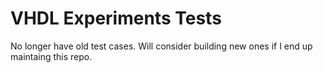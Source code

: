 VHDL Experiments Tests
======================
No longer have old test cases. Will consider building new ones if I end up maintaing this repo.
